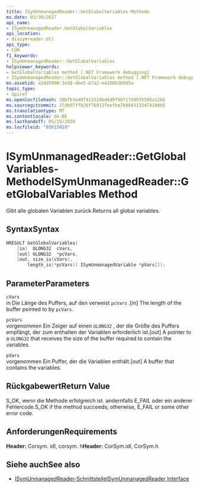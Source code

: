 ```yaml
---
title: ISymUnmanagedReader::GetGlobalVariables-Methode
ms.date: 03/30/2017
api_name:
- ISymUnmanagedReader.GetGlobalVariables
api_location:
- diasymreader.dll
api_type:
- COM
f1_keywords:
- ISymUnmanagedReader::GetGlobalVariables
helpviewer_keywords:
- GetGlobalVariables method [.NET Framework debugging]
- ISymUnmanagedReader::GetGlobalVariables method [.NET Framework debugging]
ms.assetid: a2dd5098-3e58-4be5-b7a2-e4160b3b505a
topic_type:
- apiref
ms.openlocfilehash: 20bfb3e48f411524bd4d9798f17dd935595a12bb
ms.sourcegitcommit: 27db07ffb26f76912feefba7b884313547410db5
ms.translationtype: MT
ms.contentlocale: de-DE
ms.lasthandoff: 05/19/2020
ms.locfileid: "83615019"
---
```

# <a name="isymunmanagedreadergetglobalvariables-method"></a><span data-ttu-id="0275d-102">ISymUnmanagedReader::GetGlobalVariables-Methode</span><span class="sxs-lookup"><span data-stu-id="0275d-102">ISymUnmanagedReader::GetGlobalVariables Method</span></span>
<span data-ttu-id="0275d-103">Gibt alle globalen Variablen zurück.</span><span class="sxs-lookup"><span data-stu-id="0275d-103">Returns all global variables.</span></span>  
  
## <a name="syntax"></a><span data-ttu-id="0275d-104">Syntax</span><span class="sxs-lookup"><span data-stu-id="0275d-104">Syntax</span></span>  
  
```cpp  
HRESULT GetGlobalVariables(  
    [in]  ULONG32  cVars,  
    [out] ULONG32  *pcVars,  
    [out, size_is(cVars),  
        length_is(*pcVars)] ISymUnmanagedVariable *pVars[]);  
```  
  
## <a name="parameters"></a><span data-ttu-id="0275d-105">Parameter</span><span class="sxs-lookup"><span data-stu-id="0275d-105">Parameters</span></span>  
 `cVars`  
 <span data-ttu-id="0275d-106">in Die Länge des Puffers, auf den verweist `pcVars` .</span><span class="sxs-lookup"><span data-stu-id="0275d-106">[in] The length of the buffer pointed to by `pcVars`.</span></span>  
  
 `pcVars`  
 <span data-ttu-id="0275d-107">vorgenommen Ein Zeiger auf einen `ULONG32` , der die Größe des Puffers empfängt, der zum enthalten der Variablen erforderlich ist.</span><span class="sxs-lookup"><span data-stu-id="0275d-107">[out] A pointer to a `ULONG32` that receives the size of the buffer required to contain the variables.</span></span>  
  
 `pVars`  
 <span data-ttu-id="0275d-108">vorgenommen Ein Puffer, der die Variablen enthält.</span><span class="sxs-lookup"><span data-stu-id="0275d-108">[out] A buffer that contains the variables.</span></span>  
  
## <a name="return-value"></a><span data-ttu-id="0275d-109">Rückgabewert</span><span class="sxs-lookup"><span data-stu-id="0275d-109">Return Value</span></span>  
 <span data-ttu-id="0275d-110">S_OK, wenn die Methode erfolgreich ist. andernfalls E_FAIL oder ein anderer Fehlercode.</span><span class="sxs-lookup"><span data-stu-id="0275d-110">S_OK if the method succeeds; otherwise, E_FAIL or some other error code.</span></span>  
  
## <a name="requirements"></a><span data-ttu-id="0275d-111">Anforderungen</span><span class="sxs-lookup"><span data-stu-id="0275d-111">Requirements</span></span>  
 <span data-ttu-id="0275d-112">**Header:** Corsym. idl, corsym. h</span><span class="sxs-lookup"><span data-stu-id="0275d-112">**Header:** CorSym.idl, CorSym.h</span></span>  
  
## <a name="see-also"></a><span data-ttu-id="0275d-113">Siehe auch</span><span class="sxs-lookup"><span data-stu-id="0275d-113">See also</span></span>

- [<span data-ttu-id="0275d-114">ISymUnmanagedReader-Schnittstelle</span><span class="sxs-lookup"><span data-stu-id="0275d-114">ISymUnmanagedReader Interface</span></span>](isymunmanagedreader-interface.md)
